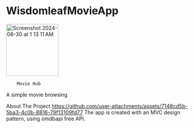 # WisdomleafMovieApp

  <img width="141" alt="Screenshot 2024-08-30 at 1 13 11 AM" src="https://github.com/user-attachments/assets/d6d05e9e-1eb2-4dcf-940c-c80b80d2e307">

 
        Movie Hub
   A simple movie browsing



About The Project
https://github.com/user-attachments/assets/7148cd5b-5ba3-4c0b-8816-79f13109fd77
The app is created with an MVC design pattern, using omdbapi free API.

